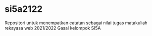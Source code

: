 # si5a2122
Repositori untuk menempatkan catatan sebagai nilai tugas matakuliah rekayasa web 2021/2022 Gasal kelompok SI5A
